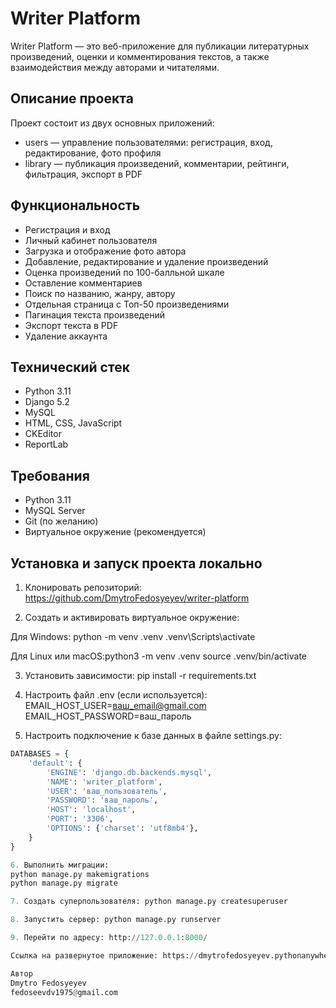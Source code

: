 # Writer Platform

Writer Platform — это веб-приложение для публикации литературных произведений, оценки и комментирования текстов, а также взаимодействия между авторами и читателями.

## Описание проекта

Проект состоит из двух основных приложений:

- users — управление пользователями: регистрация, вход, редактирование, фото профиля
- library — публикация произведений, комментарии, рейтинги, фильтрация, экспорт в PDF

## Функциональность

- Регистрация и вход
- Личный кабинет пользователя
- Загрузка и отображение фото автора
- Добавление, редактирование и удаление произведений
- Оценка произведений по 100-балльной шкале
- Оставление комментариев
- Поиск по названию, жанру, автору
- Отдельная страница с Топ-50 произведениями
- Пагинация текста произведений
- Экспорт текста в PDF
- Удаление аккаунта

## Технический стек

- Python 3.11
- Django 5.2
- MySQL
- HTML, CSS, JavaScript
- CKEditor
- ReportLab

## Требования

- Python 3.11
- MySQL Server
- Git (по желанию)
- Виртуальное окружение (рекомендуется)

## Установка и запуск проекта локально

1. Клонировать репозиторий: https://github.com/DmytroFedosyeyev/writer-platform

2. Создать и активировать виртуальное окружение:

Для Windows: python -m venv .venv
.venv\Scripts\activate

Для Linux или macOS:python3 -m venv .venv
source .venv/bin/activate

3. Установить зависимости: pip install -r requirements.txt

4. Настроить файл .env (если используется):
EMAIL_HOST_USER=ваш_email@gmail.com
EMAIL_HOST_PASSWORD=ваш_пароль

5. Настроить подключение к базе данных в файле settings.py:

```python
DATABASES = {
    'default': {
        'ENGINE': 'django.db.backends.mysql',
        'NAME': 'writer_platform',
        'USER': 'ваш_пользователь',
        'PASSWORD': 'ваш_пароль',
        'HOST': 'localhost',
        'PORT': '3306',
        'OPTIONS': {'charset': 'utf8mb4'},
    }
}

6. Выполнить миграции:
python manage.py makemigrations
python manage.py migrate

7. Создать суперпользователя: python manage.py createsuperuser

8. Запустить сервер: python manage.py runserver

9. Перейти по адресу: http://127.0.0.1:8000/

Ссылка на развернутое приложение: https://dmytrofedosyeyev.pythonanywhere.com/ 

Автор
Dmytro Fedosyeyev
fedoseevdv1975@gmail.com
